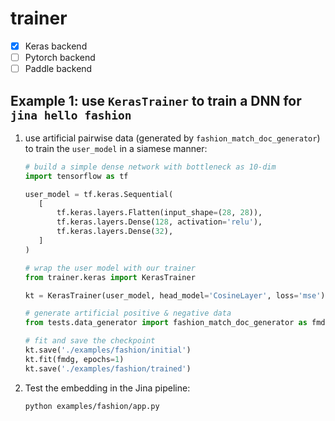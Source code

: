 # trainer

- [x] Keras backend
- [ ] Pytorch backend
- [ ] Paddle backend

## Example 1: use `KerasTrainer` to train a DNN for `jina hello fashion`

1. use artificial pairwise data (generated by `fashion_match_doc_generator`) to train the `user_model` in a siamese manner: 

    ```python
   # build a simple dense network with bottleneck as 10-dim
   import tensorflow as tf
   
   user_model = tf.keras.Sequential(
       [
           tf.keras.layers.Flatten(input_shape=(28, 28)),
           tf.keras.layers.Dense(128, activation='relu'),
           tf.keras.layers.Dense(32),
       ]
   )
   
   # wrap the user model with our trainer
   from trainer.keras import KerasTrainer
   
   kt = KerasTrainer(user_model, head_model='CosineLayer', loss='mse')
   
   # generate artificial positive & negative data
   from tests.data_generator import fashion_match_doc_generator as fmdg
   
   # fit and save the checkpoint
   kt.save('./examples/fashion/initial')
   kt.fit(fmdg, epochs=1)
   kt.save('./examples/fashion/trained')
    ```

2. Test the embedding in the Jina pipeline:
    ```bash
    python examples/fashion/app.py
    ```
